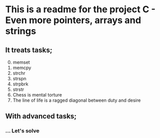 # This is a readme for the project C - Even more pointers, arrays and strings

## It treats tasks;
0. memset
1. memcpy
2. strchr
3. strspn
4. strpbrk
5. strstr
6. Chess is mental torture
7. The line of life is a ragged diagonal between duty and desire


## With advanced tasks;






### ... Let's solve
